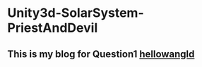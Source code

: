 # Unity3d-SolarSystem-PriestAndDevil
## This is my blog for Question1 [hellowangld](https://blog.csdn.net/hellowangld/article/details/79746246)
